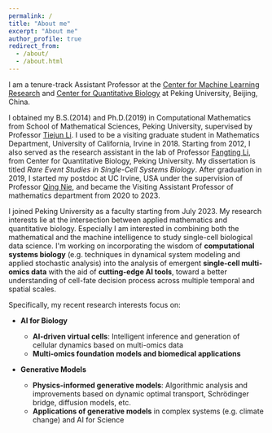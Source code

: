 ```yaml
---
permalink: /
title: "About me"
excerpt: "About me"
author_profile: true
redirect_from:
  - /about/
  - /about.html
---
```

I am a tenure-track Assistant Professor at the [Center for Machine Learning Research](https://cmlr.pku.edu.cn/About/Introduction/index.htm) and [Center for Quantitative Biology](https://cqb.pku.edu.cn/info/1002/2869.htm) at Peking University, Beijing, China.

I obtained my B.S.(2014) and Ph.D.(2019) in Computational Mathematics from School of Mathematical Sciences, Peking University, supervised by Professor [Tiejun Li](https://www.math.pku.edu.cn/teachers/litj/). I used to be a visiting graduate student in Mathematics Department, University of California, Irvine in 2018. Starting from 2012, I also served as the research assistant in the lab of Professor [Fangting Li](https://www.researchgate.net/profile/Fangting_Li), from Center for Quantitative Biology, Peking University. My dissertation is titled *Rare Event Studies in Single-Cell Systems Biology*. After graduation in 2019, I started my postdoc at UC Irvine, USA under the supervision of Professor [Qing Nie](https://faculty.sites.uci.edu/qnie/), and became the Visiting Assistant Professor of mathematics department from 2020 to 2023.

I joined Peking University as a faculty starting from July 2023. My research interests lie at the intersection between applied mathematics and quantitative biology. Especially I am interested in combining both the mathematical and the machine intelligence to study single-cell biological data science. I'm working on incorporating the wisdom of **computational systems biology** (e.g. techniques in dynamical system modeling and applied stochastic analysis) into the analysis of emergent **single-cell multi-omics data** with the aid of **cutting-edge AI tools**, toward a better understanding of cell-fate decision process across multiple temporal and spatial scales.

Specifically, my recent research interests focus on:

- **AI for Biology**
  - **AI-driven virtual cells**: Intelligent inference and generation of cellular dynamics based on multi-omics data
  - **Multi-omics foundation models and biomedical applications**

- **Generative Models**
  - **Physics-informed generative models**: Algorithmic analysis and improvements based on dynamic optimal transport, Schrödinger bridge, diffusion models, etc.
  - **Applications of generative models** in complex systems (e.g. climate change) and AI for Science
